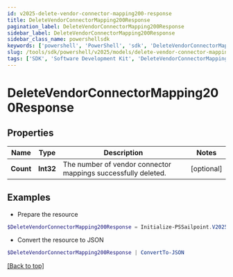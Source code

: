 ```yaml
---
id: v2025-delete-vendor-connector-mapping200-response
title: DeleteVendorConnectorMapping200Response
pagination_label: DeleteVendorConnectorMapping200Response
sidebar_label: DeleteVendorConnectorMapping200Response
sidebar_class_name: powershellsdk
keywords: ['powershell', 'PowerShell', 'sdk', 'DeleteVendorConnectorMapping200Response', 'V2025DeleteVendorConnectorMapping200Response'] 
slug: /tools/sdk/powershell/v2025/models/delete-vendor-connector-mapping200-response
tags: ['SDK', 'Software Development Kit', 'DeleteVendorConnectorMapping200Response', 'V2025DeleteVendorConnectorMapping200Response']
---
```



# DeleteVendorConnectorMapping200Response

## Properties

Name | Type | Description | Notes
------------ | ------------- | ------------- | -------------
**Count** | **Int32** | The number of vendor connector mappings successfully deleted. | [optional] 

## Examples

- Prepare the resource
```powershell
$DeleteVendorConnectorMapping200Response = Initialize-PSSailpoint.V2025DeleteVendorConnectorMapping200Response  -Count 1
```

- Convert the resource to JSON
```powershell
$DeleteVendorConnectorMapping200Response | ConvertTo-JSON
```


[[Back to top]](#) 


